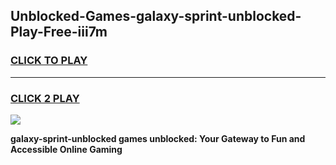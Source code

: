 
## Unblocked-Games-galaxy-sprint-unblocked-Play-Free-iii7m
<h3>
<a href="https://premium76.site?title=galaxy-sprint-unblocked&ref=23A">CLICK TO PLAY</a></h3>
<hr>

<h3>
<a href="https://premium76.site?title=galaxy-sprint-unblocked&ref=23A">CLICK 2 PLAY</a>
  
</h3>

<a href="https://premium76.site?title=galaxy-sprint-unblocked&ref=23A"><img src="https://clearcache.store/games.png"></a>


**galaxy-sprint-unblocked games unblocked: Your Gateway to Fun and Accessible Online Gaming**
